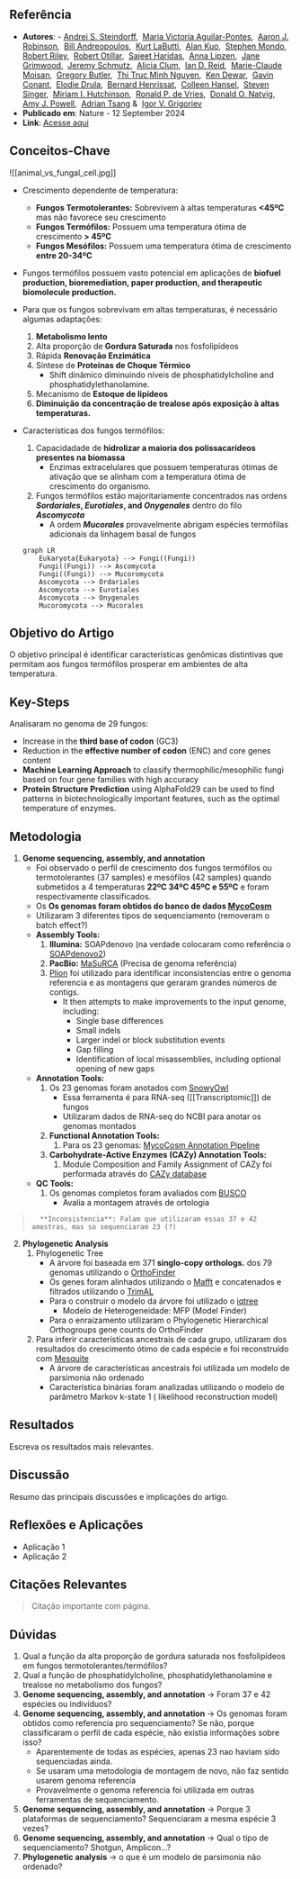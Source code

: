 ## Referência
- **Autores**: - [Andrei S. Steindorff](https://www.nature.com/articles/s42003-024-06681-w#auth-Andrei_S_-Steindorff-Aff1),  [Maria Victoria Aguilar-Pontes](https://www.nature.com/articles/s42003-024-06681-w#auth-Maria_Victoria-Aguilar_Pontes-Aff2-Aff16),  [Aaron J. Robinson](https://www.nature.com/articles/s42003-024-06681-w#auth-Aaron_J_-Robinson-Aff3),  [Bill Andreopoulos](https://www.nature.com/articles/s42003-024-06681-w#auth-Bill-Andreopoulos-Aff1),  [Kurt LaButti](https://www.nature.com/articles/s42003-024-06681-w#auth-Kurt-LaButti-Aff1),  [Alan Kuo](https://www.nature.com/articles/s42003-024-06681-w#auth-Alan-Kuo-Aff1),  [Stephen Mondo](https://www.nature.com/articles/s42003-024-06681-w#auth-Stephen-Mondo-Aff1),  [Robert Riley](https://www.nature.com/articles/s42003-024-06681-w#auth-Robert-Riley-Aff1),  [Robert Otillar](https://www.nature.com/articles/s42003-024-06681-w#auth-Robert-Otillar-Aff1),  [Sajeet Haridas](https://www.nature.com/articles/s42003-024-06681-w#auth-Sajeet-Haridas-Aff1),  [Anna Lipzen](https://www.nature.com/articles/s42003-024-06681-w#auth-Anna-Lipzen-Aff1),  [Jane Grimwood](https://www.nature.com/articles/s42003-024-06681-w#auth-Jane-Grimwood-Aff1-Aff4),  [Jeremy Schmutz](https://www.nature.com/articles/s42003-024-06681-w#auth-Jeremy-Schmutz-Aff1-Aff4),  [Alicia Clum](https://www.nature.com/articles/s42003-024-06681-w#auth-Alicia-Clum-Aff1-Aff5),  [Ian D. Reid](https://www.nature.com/articles/s42003-024-06681-w#auth-Ian_D_-Reid-Aff2),  [Marie-Claude Moisan](https://www.nature.com/articles/s42003-024-06681-w#auth-Marie_Claude-Moisan-Aff2),  [Gregory Butler](https://www.nature.com/articles/s42003-024-06681-w#auth-Gregory-Butler-Aff2),  [Thi Truc Minh Nguyen](https://www.nature.com/articles/s42003-024-06681-w#auth-Thi_Truc_Minh-Nguyen-Aff2),  [Ken Dewar](https://www.nature.com/articles/s42003-024-06681-w#auth-Ken-Dewar-Aff6),  [Gavin Conant](https://www.nature.com/articles/s42003-024-06681-w#auth-Gavin-Conant-Aff7),  [Elodie Drula](https://www.nature.com/articles/s42003-024-06681-w#auth-Elodie-Drula-Aff8),  [Bernard Henrissat](https://www.nature.com/articles/s42003-024-06681-w#auth-Bernard-Henrissat-Aff9),  [Colleen Hansel](https://www.nature.com/articles/s42003-024-06681-w#auth-Colleen-Hansel-Aff10),  [Steven Singer](https://www.nature.com/articles/s42003-024-06681-w#auth-Steven-Singer-Aff11),  [Miriam I. Hutchinson](https://www.nature.com/articles/s42003-024-06681-w#auth-Miriam_I_-Hutchinson-Aff12),  [Ronald P. de Vries](https://www.nature.com/articles/s42003-024-06681-w#auth-Ronald_P_-de_Vries-Aff13),  [Donald O. Natvig](https://www.nature.com/articles/s42003-024-06681-w#auth-Donald_O_-Natvig-Aff12),  [Amy J. Powell](https://www.nature.com/articles/s42003-024-06681-w#auth-Amy_J_-Powell-Aff14),  [Adrian Tsang](https://www.nature.com/articles/s42003-024-06681-w#auth-Adrian-Tsang-Aff2) &  [Igor V. Grigoriev](https://www.nature.com/articles/s42003-024-06681-w#auth-Igor_V_-Grigoriev-Aff1-Aff15)
- **Publicado em**: Nature - 12 September 2024
- **Link**: [Acesse aqui](https://www.nature.com/articles/s42003-024-06681-w)
## Conceitos-Chave

![[animal_vs_fungal_cell.jpg]]

- Crescimento dependente de temperatura:
	- **Fungos Termotolerantes:** Sobrevivem à altas temperaturas **<45ºC** mas não favorece seu crescimento
	- **Fungos Termófilos:** Possuem uma temperatura ótima de crescimento **> 45ºC**
	- **Fungos Mesófilos:** Possuem uma temperatura ótima de crescimento **entre 20-34ºC**

- Fungos termófilos possuem vasto potencial em aplicações de **biofuel production, bioremediation, paper production, and therapeutic biomolecule production.**

- Para que os fungos sobrevivam em altas temperaturas, é necessário algumas adaptações:
	1. **Metabolismo lento**
	2. Alta proporção de **Gordura Saturada** nos fosfolipídeos
	3. Rápida **Renovação Enzimática**
	4. Síntese de **Proteínas de Choque Térmico**
		- Shift dinâmico diminuindo níveis de phosphatidylcholine and phosphatidylethanolamine.
	5. Mecanismo de **Estoque de lipídeos**
	6. **Diminuição da concentração de trealose após exposição à altas temperaturas.**

- Características dos fungos termófilos:
	1. Capacidadade de **hidrolizar a maioria dos polissacarídeos presentes na biomassa**
		- Enzimas extracelulares que possuem temperaturas ótimas de ativação que se alinham com a temperatura ótima de crescimento do organismo.
	2. Fungos termófilos estão majoritariamente concentrados nas ordens ***Sordariales*, *Eurotiales*, and *Onygenales***  dentro do filo ***Ascomycota***
		- A ordem ***Mucorales*** provavelmente abrigam espécies termófilas adicionais da linhagem basal de fungos
	```mermaid
	graph LR
	    Eukaryota{Eukaryota} --> Fungi((Fungi))
	    Fungi((Fungi)) --> Ascomycota
	    Fungi((Fungi)) --> Mucoromycota
	    Ascomycota --> Ordariales
	    Ascomycota --> Eurotiales
	    Ascomycota --> Onygenales
	    Mucoromycota --> Mucorales
	```

## Objetivo do Artigo
O objetivo principal é identificar características genômicas distintivas que permitam aos fungos termófilos prosperar em ambientes de alta temperatura.
## Key-Steps
Analisaram no genoma de 29 fungos:
- Increase in the **third base of codon** (GC3)
- Reduction in the **effective number of codon** (ENC) and core genes content
- **Machine Learning Approach** to classify thermophilic/mesophilic fungi based on four gene families with high accuracy
- **Protein Structure Prediction** using AlphaFold29 can be used to find patterns in biotechnologically important features, such as the optimal temperature of enzymes.

## Metodologia
1. **Genome sequencing, assembly, and annotation**
	- Foi observado o perfil de crescimento dos fungos termófilos ou termotolerantes (37 samples) e mesófilos (42 samples) quando submetidos a 4 temperaturas **22ºC 34ºC 45ºC e 55ºC** e foram respectivamente classificados.
	- Os **Os genomas foram obtidos do banco de dados [MycoCosm](https://mycocosm.jgi.doe.gov/)** 
	- Utilizaram 3 diferentes tipos de sequenciamento (removeram o batch effect?)
	- **Assembly Tools:**
		1. **Illumina:** SOAPdenovo (na verdade colocaram como referência o [SOAPdenovo2](https://github.com/aquaskyline/SOAPdenovo2))
		2. **PacBio:** [MaSuRCA](https://github.com/alekseyzimin/masurca) (Precisa de genoma referência)
		3. [Plion](https://github.com/broadinstitute/pilon) foi utilizado para identificar inconsistencias entre o genoma referencia e as montagens que geraram grandes números de contigs.
			- It then attempts to make improvements to the input genome, including:
				- Single base differences
				- Small indels
				- Larger indel or block substitution events
				- Gap filling
				- Identification of local misassemblies, including optional opening of new gaps
	- **Annotation Tools:**
		1. Os 23 genomas foram anotados com [SnowyOwl](https://bmcbioinformatics.biomedcentral.com/articles/10.1186/1471-2105-15-229)
			- Essa ferramenta é para RNA-seq ([[Transcriptomic]]) de fungos
			- Utilizaram dados de RNA-seq do NCBI para anotar os genomas montados
		2. **Functional Annotation Tools:**
			1. Para os 23 genomas: [MycoCosm Annotation Pipeline](https://scholar.google.com/scholar_url?url=https://academic.oup.com/nar/article-abstract/42/D1/D699/1058210&hl=pt-PT&sa=T&oi=gsr-r&ct=res&cd=0&d=7610736209146078748&ei=lHT1ZqL-LcrEy9YPq77H-Qc&scisig=AFWwaeZitG6Mephdi3-vbsnL-KYR)
		3. **Carbohydrate-Active Enzymes (CAZy) Annotation Tools:**
			1. Module Composition and Family Assignment of CAZy foi performada através do [CAZy database](http://www.cazy.org) 
	- **QC Tools:**
		1. Os genomas completos foram avaliados com [BUSCO](https://busco.ezlab.org/)
			- Avalia a montagem através de ortologia

> 		**Inconsistencia**: Falam que utilizaram essas 37 e 42 amostras, mas so sequenciaram 23 (?)

2. **Phylogenetic Analysis**
	1. Phylogenetic Tree
		- A árvore foi baseada em 371 **singlo-copy orthologs.** dos 79 genomas utilizando o [OrthoFinder](https://github.com/davidemms/OrthoFinder)
		- Os genes foram alinhados utilizando o [Mafft](https://mafft.cbrc.jp/alignment/server/index.html) e concatenados e filtrados utilizando o [TrimAL](https://trimal.readthedocs.io/en/latest/)
		- Para o construir o modelo da árvore foi utilizado o [iqtree](https://www.iqtree.org/)
			- Modelo de Heterogeneidade: MFP (Model Finder)
		- Para o enraizamento utilizaram o Phylogenetic Hierarchical Orthogroups gene counts do OrthoFinder
	 2. Para inferir características ancestrais de cada grupo, utilizaram dos resultados do crescimento ótimo de cada espécie e foi reconstruído com [Mesquite](http://www.mesquiteproject.org/)
		-  A árvore de características ancestrais foi utilizada um modelo de parsimonia não ordenado
		- Característica binárias foram analizadas utilizando o modelo de parâmetro Markov k-state 1 ( likelihood reconstruction model)


## Resultados
Escreva os resultados mais relevantes.

## Discussão
Resumo das principais discussões e implicações do artigo.

## Reflexões e Aplicações
- Aplicação 1
- Aplicação 2

## Citações Relevantes
> Citação importante com página.

## Dúvidas
1. Qual a função da alta proporção de gordura saturada nos fosfolipídeos em fungos termotolerantes/termófilos?
2. Qual a função de phosphatidylcholine, phosphatidylethanolamine e trealose no metabolismo dos fungos?
3. **Genome sequencing, assembly, and annotation** → Foram 37 e 42 espécies ou indivíduos?
4. **Genome sequencing, assembly, and annotation** → Os genomas foram obtidos como referencia pro sequenciamento? Se não, porque classificaram o perfil de cada espécie, não existia informações sobre isso?
	- Aparentemente de todas as espécies, apenas 23 nao haviam sido sequenciadas ainda.
	- Se usaram uma metodologia de montagem de novo, não faz sentido usarem genoma referencia
	- Provavelmente o genoma referencia foi utilizada em outras ferramentas de sequenciamento.
5. **Genome sequencing, assembly, and annotation** → Porque 3 plataformas de sequenciamento? Sequenciaram a mesma espécie 3 vezes?
6. **Genome sequencing, assembly, and annotation** → Qual o tipo de sequenciamento? Shotgun, Amplicon…?
7. **Phylogenetic analysis** -> o que é um modelo de parsimonia não ordenado?